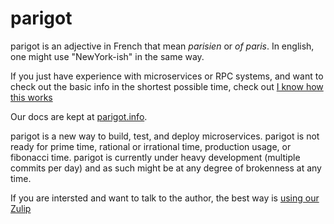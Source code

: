 # parigot
parigot is an adjective in French that mean _parisien_ or _of paris_.  In english, one might use "NewYork-ish" in the same way.

If you just have experience with microservices or RPC systems, and want to check out the basic info in the shortest possible time, check out [I know how this works](https://parigot.info/docs/knowhowitworks/)

Our docs are kept at [parigot.info](https://parigot.info).

parigot is a new way to build, test, and deploy microservices.   parigot is not ready for prime time,
rational or irrational time, production usage, or fibonacci time.  parigot is currently under heavy development (multiple commits per day) and as such might be at any degree of brokenness at any time. 

If you are intersted and want to talk to the author, the best way is [using our Zulip](https://parigot.zulipchat.com/join/stxzegg6orzl2srr54nhjwgh/)



